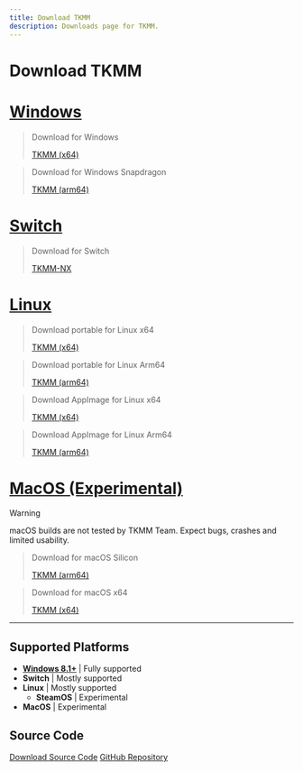 ```yaml
---
title: Download TKMM
description: Downloads page for TKMM.
---
```


<script src="../scripts/helpers.js">
</script>

# Download TKMM

# [Windows](#tab/windows)

> Download for Windows
> 
> <div id="download-btns">
>  <a class="download-btn" id="download-windows" onclick="ReturnToPage('/downloads/zip')" href="https://github.com/TKMM-Team/Tkmm/releases/latest/download/Tkmm-win-x64.zip">TKMM (x64)</a>
> </div>

> Download for Windows Snapdragon
> 
> <div id="download-btns">
>   <a class="download-btn" id="download-windows" onclick="ReturnToPage('/downloads/zip')" href="https://github.com/TKMM-Team/Tkmm/releases/latest/download/Tkmm-win-arm64.zip">TKMM (arm64)</a>
> </div>

# [Switch](#tab/switch)

> Download for Switch
> 
> <div id="download-btns">
>  <a class="download-btn" id="download-switch" onclick="ReturnToPage('/downloads/switch')" href="https://github.com/TKMM-Team/TKMM-NX/releases/latest/download/tkmm-nx.zip">TKMM-NX</a>
> </div>

# [Linux](#tab/linux)

> Download portable for Linux x64
> 
> <div id="download-btns">
>  <a class="download-btn" id="download-linux" onclick="ReturnToPage('/downloads/zip')" href="https://github.com/TKMM-Team/Tkmm/releases/latest/download/Tkmm-linux-x64.zip">TKMM (x64)</a>
> </div>

> Download portable for Linux Arm64
> 
> <div id="download-btns">
>   <a class="download-btn" id="download-linux" onclick="ReturnToPage('/downloads/zip')" href="https://github.com/TKMM-Team/Tkmm/releases/latest/download/Tkmm-linux-arm64.zip">TKMM (arm64)</a>
> </div>

> Download AppImage for Linux x64
>
> <div id="download-btns">
>   <a class="download-btn" id="download-linux" download="Tkmm.AppImage" onclick="ReturnToPage('/downloads/app-image')" href="https://github.com/TKMM-Team/Tkmm/releases/latest/download/Tkmm-linux-x64.AppImage">TKMM (x64)</a>
> </div>

> Download AppImage for Linux Arm64
>
> <div id="download-btns">
>   <a class="download-btn" id="download-linux" download="Tkmm.AppImage" onclick="ReturnToPage('/downloads/app-image')" href="https://github.com/TKMM-Team/Tkmm/releases/latest/download/Tkmm-linux-arm64.AppImage">TKMM (arm64)</a>
> </div>

# [MacOS (Experimental)](#tab/macos)

> [!WARNING]
> macOS builds are not tested by TKMM Team. Expect bugs, crashes and limited usability.

> Download for macOS Silicon
> 
> <div id="download-btns">
>   <a class="download-btn" id="download-macos" onclick="ReturnToPage('/downloads/zip')" href="https://github.com/TKMM-Team/Tkmm/releases/latest/download/Tkmm-osx-arm64.zip">TKMM (arm64)</a>
> </div>

> Download for macOS x64
> 
> <div id="download-btns">
>  <a class="download-btn" id="download-macos" onclick="ReturnToPage('/downloads/zip')" href="https://github.com/TKMM-Team/Tkmm/releases/latest/download/Tkmm-osx-x64.zip">TKMM (x64)</a>
> </div>

---

## Supported Platforms

- **[Windows 8.1+](https://docs.avaloniaui.net/docs/faq#what-versions-of-windows-are-supported)** | Fully supported
- **Switch** | Mostly supported
- **Linux** | Mostly supported
  - **SteamOS** | Experimental
- **MacOS** | Experimental

## Source Code

<div id="download-btns">
  <a class="download-btn" id="download-src" href="https://github.com/TKMM-Team/Tkmm/archive/refs/heads/master.zip">Download Source Code</a>
  <a class="download-btn" id="download-src" href="https://github.com/TKMM-Team/Tkmm">GitHub Repository</a>
</div>
